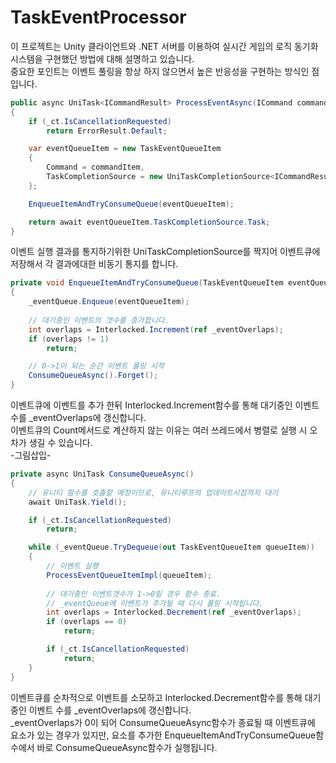 # TaskEventProcessor
이 프로젝트는 Unity 클라이언트와 .NET 서버를 이용하여 실시간 게임의 로직 동기화 시스템을 구현했던 방법에 대해 설명하고 있습니다.<br>
중요한 포인트는 이벤트 풀링을 항상 하지 않으면서 높은 반응성을 구현하는 방식인 점입니다.<br>

```csharp
public async UniTask<ICommandResult> ProcessEventAsync(ICommand commandItem)
{
    if (_ct.IsCancellationRequested)
        return ErrorResult.Default;

    var eventQueueItem = new TaskEventQueueItem
    {
        Command = commandItem,
        TaskCompletionSource = new UniTaskCompletionSource<ICommandResult>()
    };

    EnqueueItemAndTryConsumeQueue(eventQueueItem);

    return await eventQueueItem.TaskCompletionSource.Task;
}
```
이벤트 실행 결과를 통지하기위한 UniTaskCompletionSource를 짝지어 이벤트큐에 저장해서 각 결과에대한 비동기 통지를 합니다.<br>

```csharp
private void EnqueueItemAndTryConsumeQueue(TaskEventQueueItem eventQueueItem)
{
    _eventQueue.Enqueue(eventQueueItem);
    
    // 대기중인 이벤트의 갯수를 증가합니다.
    int overlaps = Interlocked.Increment(ref _eventOverlaps);
    if (overlaps != 1)
        return;

    // 0->1이 되는 순간 이벤트 풀링 시작
    ConsumeQueueAsync().Forget();
}
```
이벤트큐에 이벤트를 추가 한뒤 Interlocked.Increment함수를 통해 대기중인 이벤트 수를 _eventOverlaps에 갱신합니다.<br>
이벤트큐의 Count메서드로 계산하지 않는 이유는 여러 쓰레드에서 병렬로 실행 시 오차가 생길 수 있습니다.<br>
-그림삽입-<br>


```csharp
private async UniTask ConsumeQueueAsync()
{
    // 유니티 함수를 호출할 예정이므로, 유니티루프의 업데이트시점까지 대기
    await UniTask.Yield();

    if (_ct.IsCancellationRequested)
        return;

    while (_eventQueue.TryDequeue(out TaskEventQueueItem queueItem))
    {
        // 이벤트 실행
        ProcessEventQueueItemImpl(queueItem);
   
        // 대기중인 이벤트갯수가 1->0일 경우 함수 종료.
        // _eventQueue에 이벤트가 추가될 때 다시 풀링 시작됩니다.
        int overlaps = Interlocked.Decrement(ref _eventOverlaps);
        if (overlaps == 0)
            return;

        if (_ct.IsCancellationRequested)
            return; 
    }
}
```
이벤트큐를 순차적으로 이벤트를 소모하고 Interlocked.Decrement함수를 통해 대기중인 이벤트 수를 _eventOverlaps에 갱신합니다.<br>
_eventOverlaps가 0이 되어 ConsumeQueueAsync함수가 종료될 때 이벤트큐에 요소가 있는 경우가 있지만,
요소를 추가한 EnqueueItemAndTryConsumeQueue함수에서 바로 ConsumeQueueAsync함수가 실행됩니다.<br>

